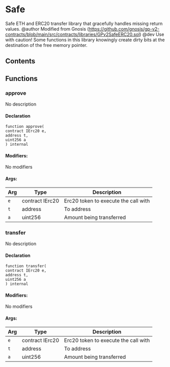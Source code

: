# Safe


Safe ETH and ERC20 transfer library that gracefully handles missing return values.
  @author Modified from Gnosis (https://github.com/gnosis/gp-v2-contracts/blob/main/src/contracts/libraries/GPv2SafeERC20.sol)
  @dev Use with caution! Some functions in this library knowingly create dirty bits at the destination of the free memory pointer.


## Contents
<!-- START doctoc -->
<!-- END doctoc -->




## Functions

### approve
No description


#### Declaration
```solidity
function approve(
contract IErc20 e,
address t,
uint256 a
) internal
```

#### Modifiers:
No modifiers

#### Args:
| Arg | Type | Description |
| --- | --- | --- |
|`e` | contract IErc20 | Erc20 token to execute the call with
|`t` | address | To address
|`a` | uint256 | Amount being transferred

### transfer
No description


#### Declaration
```solidity
function transfer(
contract IErc20 e,
address t,
uint256 a
) internal
```

#### Modifiers:
No modifiers

#### Args:
| Arg | Type | Description |
| --- | --- | --- |
|`e` | contract IErc20 | Erc20 token to execute the call with
|`t` | address | To address
|`a` | uint256 | Amount being transferred



